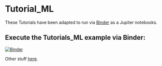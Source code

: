 # Tutorial_ML

These Tutorials have been adapted to run via [Binder](https://mybinder.readthedocs.io/en/latest/) as a Jupiter notebooks.

## Execute the Tutorials_ML example via Binder:

[![Binder](https://mybinder.org/badge_logo.svg)](https://mybinder.org/v2/gh/matthewfeickert/Tutorial_ML_fork-to-show-dan/master)

Other stuff [here](https://gitlab.cern.ch/okuchins/Tutorials_ML/tree/master).
